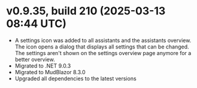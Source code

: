 ﻿# v0.9.35, build 210 (2025-03-13 08:44 UTC)
- A settings icon was added to all assistants and the assistants overview. The icon opens a dialog that displays all settings that can be changed. The settings aren't shown on the settings overview page anymore for a better overview.
- Migrated to .NET 9.0.3
- Migrated to MudBlazor 8.3.0
- Upgraded all dependencies to the latest versions